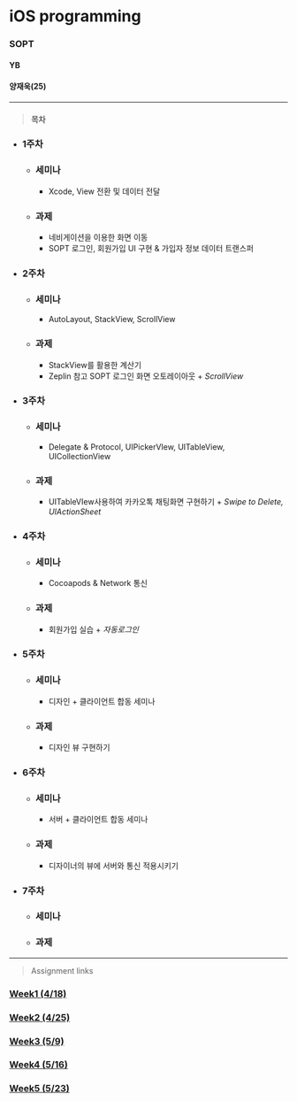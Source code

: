 # iOS programming
### SOPT

#### YB

#### 양재욱(25)

<hr/>

> #### 목차

- ### 1주차

  - ### 세미나

    - Xcode, View 전환 및 데이터 전달

  - ### 과제

    - 네비게이션을 이용한 화면 이동
    - SOPT 로그인, 회원가입 UI 구현 & 가입자 정보 데이터 트랜스퍼

- ### 2주차

  - ### 세미나

    - AutoLayout, StackView, ScrollView

  - ### 과제

    - StackView를 활용한 계산기
    - Zeplin 참고 SOPT 로그인 화면 오토레이아웃 + *ScrollView*

- ### 3주차

  - ### 세미나

    - Delegate & Protocol, UIPickerVIew, UITableView, UICollectionView

  - ### 과제

    - UITableVIew사용하여 카카오톡 채팅화면 구현하기 + *Swipe to Delete, UIActionSheet*

- ### 4주차 

  - ### 세미나

    - Cocoapods & Network 통신

  - ### 과제

    - 회원가입 실습 + *자동로그인*

- ### 5주차

  - ### 세미나

    - 디자인 + 클라이언트 합동 세미나

  - ### 과제

    - 디자인 뷰 구현하기

- ### 6주차

  - ### 세미나

    - 서버 + 클라이언트 합동 세미나

  - ### 과제

    -  디자이너의 뷰에 서버와 통신 적용시키기

- ###  7주차

  - ### 세미나

  - ### 과제
<hr/>

> Assignment links

### [Week1 (4/18)](https://github.com/26th-SOPT-iOS/YangJaeWook/blob/master/FirstWeek_Assignment_01/README.md)

### [Week2 (4/25)](https://github.com/26th-SOPT-iOS/YangJaeWook/blob/master/SecondWeek_Assignment_Calculator/README.md)

### [Week3 (5/9)](https://github.com/26th-SOPT-iOS/YangJaeWook/blob/master/SecondWeek_Assignment_Calculator/README.md)

### [Week4 (5/16)](https://github.com/26th-SOPT-iOS/YangJaeWook/blob/master/SecondWeek_Assignment_Zeplin_LoginPage/README.md)

### [Week5 (5/23)](https://github.com/26th-SOPT-iOS/YangJaeWook/blob/master/SecondWeek_Assignment_Zeplin_LoginPage/README.md)

